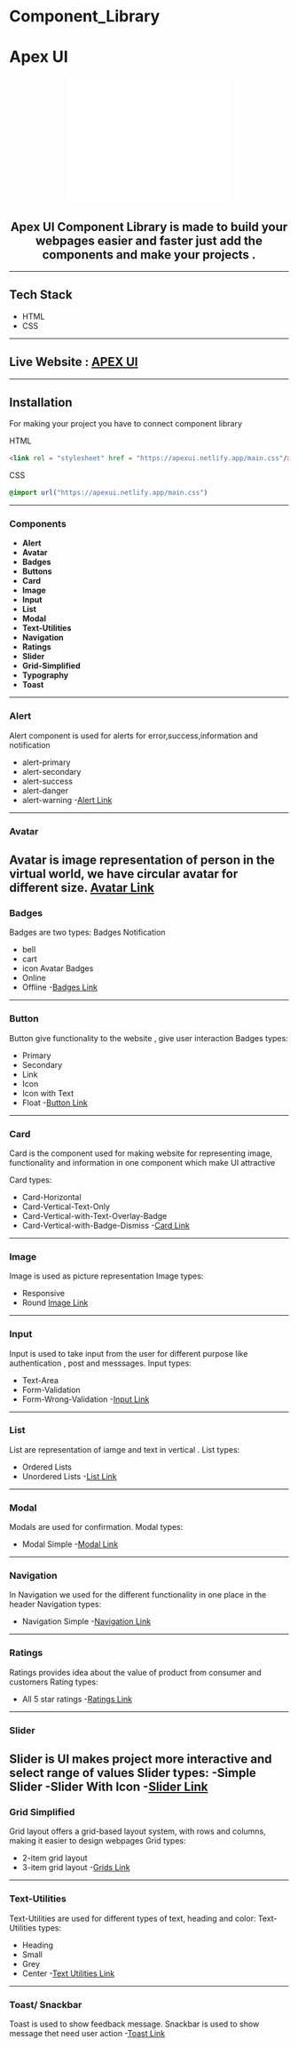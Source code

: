 # Component_Library
# Apex UI 
<div align="center">
<img src = "https://github.com/bossmonkey98/Component_lib/blob/dev/assets/logo/apex-legends-symbol-white.png" alt="logo" width="300px"/>
<h2>Apex UI Component Library is made to build your webpages easier and faster just add the components and make your projects .</h2>
</div>  

---

## Tech Stack 

- HTML 
- CSS


---

## Live Website : [APEX UI](https://apexui.netlify.app/)

---

## Installation 

For making your project you have to connect component library 

HTML
```html
<link rel = "stylesheet" href = "https://apexui.netlify.app/main.css"/>
```
CSS 

```CSS
@import url("https://apexui.netlify.app/main.css")
```
---
### Components 
- **Alert**
- **Avatar**
- **Badges**
- **Buttons**
- **Card**
- **Image**
- **Input**
- **List**
- **Modal**
- **Text-Utilities**
- **Navigation**
- **Ratings**
- **Slider**
- **Grid-Simplified**
- **Typography**
- **Toast**
---
###  Alert 
Alert component is used for alerts  for error,success,information and notification
- alert-primary
- alert-secondary
- alert-success
- alert-danger 
- alert-warning
-[Alert Link](https://apexui.netlify.app/pages/alerts/alerts.html)
---
### Avatar
Avatar is image representation of person in the virtual world, we have circular avatar for different size.
[Avatar Link](https://apexui.netlify.app/pages/avatar/avatar.html)
---
### Badges 
Badges are two types:
Badges Notification 
- bell 
- cart 
- icon 
Avatar Badges 
- Online 
- Offline 
-[Badges Link](https://apexui.netlify.app/pages/badges/badges.html)
--- 
### Button 
Button give functionality to the website , give user interaction 
Badges types:
- Primary 
- Secondary 
- Link 
- Icon 
- Icon with Text
- Float 
-[Button Link](https://apexui.netlify.app/pages/buttons/buttons.html)
---
### Card 
Card is the component used for making website for representing image, functionality and information in one component which make UI attractive 
 
Card types:
- Card-Horizontal
- Card-Vertical-Text-Only
- Card-Vertical-with-Text-Overlay-Badge
- Card-Vertical-with-Badge-Dismiss
-[Card Link](https://apexui.netlify.app/pages/Cards/Cards.html)
---
###   Image 
Image is used as picture representation 
Image types:
- Responsive
- Round
[Image Link](https://apexui.netlify.app/pages/image/image.html)
---
### Input 
Input is used to take input from the user for different purpose like authentication , post and messsages.
Input types:
- Text-Area
- Form-Validation 
- Form-Wrong-Validation 
-[Input Link](https://apexui.netlify.app/pages/input/input.html)
---
### List 
List are representation of iamge and text in vertical .
List types:
- Ordered Lists
- Unordered Lists
-[List Link](https://apexui.netlify.app/pages/list/list.html)
---
### Modal 
Modals are used for confirmation.
Modal types:
- Modal Simple
-[Modal Link](https://apexui.netlify.app/pages/modal/modal.html)
---
### Navigation 
In Navigation we used for the different functionality in one place in the header 
Navigation types:
- Navigation Simple 
-[Navigation Link](https://apexui.netlify.app/pages/nav/nav.html)
--- 
### Ratings 
Ratings provides idea about the value of product from consumer and customers
Rating types:
- All 5 star ratings 
-[Ratings Link](https://apexui.netlify.app/pages/rating/rating.html)
---
### Slider 
Slider is UI makes project more interactive and select range of values
Slider types:
-Simple Slider
-Slider With Icon
-[Slider Link](https://apexui.netlify.app/pages/slider/slider.html)
---
### Grid Simplified
Grid layout offers a grid-based layout system, with rows and columns, making
it easier to design webpages
Grid types:
- 2-item grid layout
- 3-item grid layout
-[Grids Link](https://apexui.netlify.app/pages/grid/grid.html)
---
### Text-Utilities
Text-Utilities are used for different types of text, heading and color:
Text-Utilities types: 
- Heading 
- Small
- Grey 
- Center 
-[Text Utilities Link](https://apexui.netlify.app/pages/typo/typo.html)
--- 
### Toast/ Snackbar
Toast is used to show feedback message. Snackbar is used to show message thet need user action
-[Toast Link](https://apexui.netlify.app/pages/toast/toast.html)
